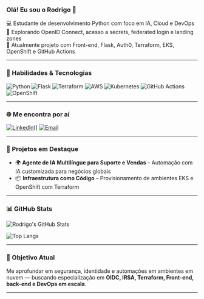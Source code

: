 ### Olá! Eu sou o Rodrigo 👋

💻 Estudante de desenvolvimento Python com foco em IA, Cloud e DevOps  
🔐 Explorando OpenID Connect, acesso a secrets, federated login e landing zones  
🚀 Atualmente projeto com Front-end, Flask, Auth0, Terraform, EKS, OpenShift e GitHub Actions  

---

### 🧠 Habilidades & Tecnologias

![Python](https://img.shields.io/badge/Python-3776AB?style=for-the-badge&logo=python&logoColor=white)
![Flask](https://img.shields.io/badge/Flask-000000?style=for-the-badge&logo=flask&logoColor=white)
![Terraform](https://img.shields.io/badge/Terraform-7B42BC?style=for-the-badge&logo=terraform&logoColor=white)
![AWS](https://img.shields.io/badge/AWS-232F3E?style=for-the-badge&logo=amazonaws&logoColor=white)
![Kubernetes](https://img.shields.io/badge/Kubernetes-326CE5?style=for-the-badge&logo=kubernetes&logoColor=white)
![GitHub Actions](https://img.shields.io/badge/GitHub_Actions-2088FF?style=for-the-badge&logo=github-actions&logoColor=white)
![OpenShift](https://img.shields.io/badge/OpenShift-E00?style=for-the-badge&logo=redhatopenshift&logoColor=white)

---

### 🌐 Me encontra por aí

[![LinkedIn](https://img.shields.io/badge/-LinkedIn-0A66C2?style=for-the-badge&logo=linkedin&logoColor=white)](https://www.linkedin.com/in/rodrigo-banharelli/))]
[![Email](https://img.shields.io/badge/-Email-D14836?style=for-the-badge&logo=gmail&logoColor=white)](mailto:guigo.banharelli@gmail.com)

---

### 🚀 Projetos em Destaque

- 🌍 **Agente de IA Multilíngue para Suporte e Vendas** – Automação com IA customizada para negócios globais
- 📦 **Infraestrutura como Código** – Provisionamento de ambientes EKS e OpenShift com Terraform

---

### 📊 GitHub Stats

![Rodrigo's GitHub Stats](https://github-readme-stats.vercel.app/api?username=Rodrigo231207&show_icons=true&theme=dracula&count_private=true)

![Top Langs](https://github-readme-stats.vercel.app/api/top-langs/?username=Rodrigo231207&layout=compact&theme=dracula)

---

### 🎯 Objetivo Atual

Me aprofundar em segurança, identidade e automações em ambientes em nuvem — buscando especialização em **OIDC, IRSA, Terraform, Front-end, back-end e DevOps em escala**.

---


